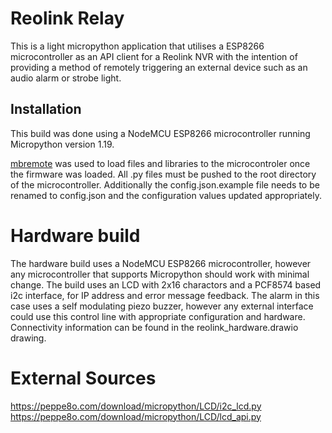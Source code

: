# Reolink Relay
This is a light micropython application that utilises a ESP8266 microcontroller
as an API client for a Reolink NVR with the intention of providing a method of 
remotely triggering an external device such as an audio alarm or strobe light.

## Installation
This build was done using a NodeMCU ESP8266 microcontroller running Micropython 
version 1.19.

[mbremote](https://docs.micropython.org/en/latest/reference/mpremote.html) was 
used to load files and libraries to the microcontroler once the firmware was loaded.
All .py files must be pushed to the root directory of the microcontroller.
Additionally the config.json.example file needs to be renamed to config.json and 
the configuration values updated appropriately.

# Hardware build
The hardware build uses a NodeMCU ESP8266 microcontroller, however any microcontroller 
that supports Micropython should work with minimal change.
The build uses an LCD with 2x16 charactors and a PCF8574 based i2c interface, for IP address 
and error message feedback.
The alarm in this case uses a self modulating piezo buzzer, however any external interface 
could use this control line with appropriate configuration and hardware.
Connectivity information can be found in the reolink_hardware.drawio drawing.


# External Sources
https://peppe8o.com/download/micropython/LCD/i2c_lcd.py
https://peppe8o.com/download/micropython/LCD/lcd_api.py
